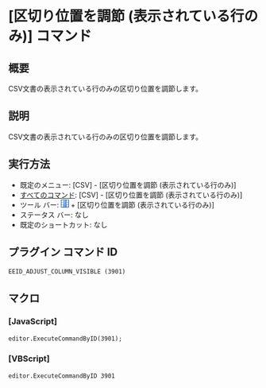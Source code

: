 # \[区切り位置を調節 (表示されている行のみ)\] コマンド

## 概要

CSV文書の表示されている行のみの区切り位置を調節します。

## 説明

CSV文書の表示されている行のみの区切り位置を調節します。

## 実行方法

- 既定のメニュー: \[CSV\] - \[区切り位置を調節 (表示されている行のみ)\]
- [すべてのコマンド](../../glossary/allcommands): \[CSV\] - \[区切り位置を調節 (表示されている行のみ)\]
- ツール バー: ![](../../images/columns_separators.gif) \+ \[区切り位置を調節 (表示されている行のみ)\]
- ステータス バー: なし
- 既定のショートカット: なし

## プラグイン コマンド ID

```
EEID_ADJUST_COLUMN_VISIBLE (3901)
```

## マクロ

### \[JavaScript\]

```
editor.ExecuteCommandByID(3901);
```

### \[VBScript\]

```
editor.ExecuteCommandByID 3901
```
